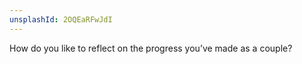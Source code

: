 ```yaml
---
unsplashId: 2OQEaRFwJdI
---
```


How do you like to reflect on the progress you’ve made as a couple?

